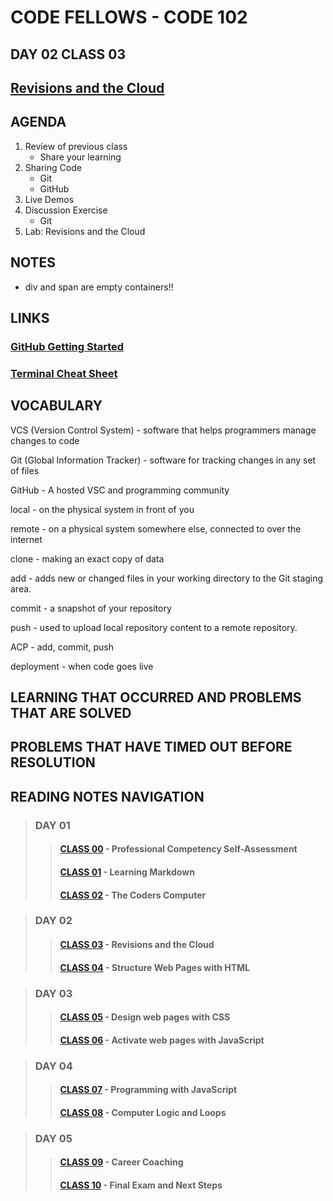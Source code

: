 # CODE FELLOWS - CODE 102

## DAY 02 CLASS 03

## [Revisions and the Cloud](https://github.com/codefellows/seattle-code-102d37/tree/main/class-03)

## AGENDA 
1. Review of previous class
    - Share your learning
1. Sharing Code
    - Git
    - GitHub
1. Live Demos
1. Discussion Exercise
    - Git
1. Lab: Revisions and the Cloud

## NOTES

* div and span are empty containers!!

## LINKS
### [GitHub Getting Started](https://docs.github.com/en/get-started)

### [Terminal Cheat Sheet](https://gist.github.com/cferdinandi/ef665330286fd5d7127d)

## VOCABULARY

VCS (Version Control System) - software that helps programmers manage changes to code

Git (Global Information Tracker) - software for tracking changes in any set of files

GitHub - A hosted VSC and programming community

local - on the physical system in front of you

remote - on a physical system somewhere else, connected to over the internet

clone - making an exact copy of data

add - adds new or changed files in your working directory to the Git staging area.

commit - a snapshot of your repository

push - used to upload local repository content to a remote repository.

ACP - add, commit, push

deployment - when code goes live

## LEARNING THAT OCCURRED AND PROBLEMS THAT ARE SOLVED

## PROBLEMS THAT HAVE TIMED OUT BEFORE RESOLUTION

## READING NOTES NAVIGATION

> ### DAY 01
>> #### [CLASS 00](CODE102-DAY01-CLASS00-READING-NOTES.md) - Professional Competency Self-Assessment
>> #### [CLASS 01](CODE102-DAY01-CLASS01-READING-NOTES.md) - Learning Markdown
>> #### [CLASS 02](CODE102-DAY01-CLASS02-READING-NOTES.md) - The Coders Computer

> ### DAY 02
>> #### [CLASS 03](CODE102-DAY02-CLASS03-READING-NOTES.md) - Revisions and the Cloud
>> #### [CLASS 04](CODE102-DAY02-CLASS04-READING-NOTES.md) - Structure Web Pages with HTML

> ### DAY 03
>> #### [CLASS 05](CODE102-DAY03-CLASS05-READING-NOTES.md) - Design web pages with CSS
>> #### [CLASS 06](CODE102-DAY03-CLASS06-READING-NOTES.md) - Activate web pages with JavaScript

> ### DAY 04
>> #### [CLASS 07](CODE102-DAY04-CLASS07-READING-NOTES.md) - Programming with JavaScript
>> #### [CLASS 08](CODE102-DAY04-CLASS08-READING-NOTES.md) - Computer Logic and Loops

>### DAY 05
>> #### [CLASS 09](CODE102-DAY05-CLASS09-READING-NOTES.md) - Career Coaching
>> #### [CLASS 10](CODE102-DAY05-CLASS10-READING-NOTES.md) - Final Exam and Next Steps